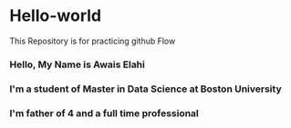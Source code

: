 # Hello-world
This Repository is for practicing github Flow
### Hello, My Name is Awais Elahi 
### I'm a student of Master in Data Science at Boston University
### I'm father of 4 and a full time professional
